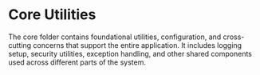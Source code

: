 # Core Utilities

The core folder contains foundational utilities, configuration, and cross-cutting concerns that support the entire application. It includes logging setup, security utilities, exception handling, and other shared components used across different parts of the system.
